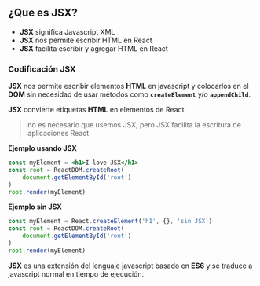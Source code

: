 ## ¿Que es JSX?

- **JSX** significa Javascript XML
- **JSX** nos permite escribir HTML en React
- **JSX** facilita escribir y agregar HTML en React

### Codificación JSX

**JSX** nos permite escribir elementos **HTML** en javascript y colocarlos en el **DOM** sin necesidad de usar métodos como **`createElement`** y/o **`appendChild`**.

**JSX** convierte etiquetas **HTML** en elementos de React.

>no es necesario que usemos JSX, pero JSX facilita la escritura de aplicaciones React

**Ejemplo usando JSX**

```jsx
const myElement = <h1>I love JSX</h1>
const root = ReactDOM.createRoot(
	document.getElementById('root')
)
root.render(myElement)
```

**Ejemplo sin JSX**

```jsx
const myElement = React.createElement('h1', {}, 'sin JSX')
const root = ReactDOM.createRoot(
	document.getElementById('root')
)
root.render(myElement)
```

**JSX** es una extensión del lenguaje javascript basado en **ES6** y se traduce a javascript normal en tiempo de ejecución.




